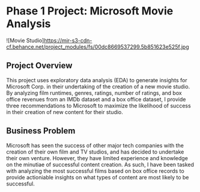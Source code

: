 # Phase 1 Project: Microsoft Movie Analysis

![Movie Studio]https://mir-s3-cdn-cf.behance.net/project_modules/fs/00dc8669537299.5b851623e525f.jpg

## Project Overview

This project uses exploratory data analysis (EDA) to generate insights for Microsoft Corp. in their undertaking of the creation of a new movie studio. By analyzing film runtimes, genres, ratings, number of ratings, and box office revenues from an IMDb dataset and a box office dataset, I provide three recommendations to Microsoft to maximize the likelihood of success in their creation of new content for their studio.

## Business Problem

Microsoft has seen the success of other major tech companies with the creation of their own film and TV studios, and has decided to undertake their own venture. However, they have limited experience and knowledge on the minutiae of successful content creation. As such, I have been tasked with analyzing the most successful films based on box office records to provide actioniable insights on what types of content are most likely to be successful.


